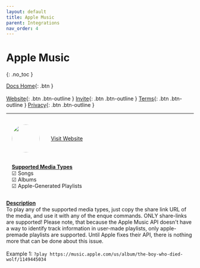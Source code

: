 ```yaml
---
layout: default
title: Apple Music
parent: Integrations
nav_order: 4
---
```


# Apple Music
{: .no_toc }

<span class="fs-5">[Docs Home](https://docs.pulseproject.io){: .btn }</span><br><br>
<span class="fs-4">[Website](https://pulseproject.io){: .btn .btn-outline }</span>
<span class="fs-4">[Invite](https://pulseproject.io/invite){: .btn .btn-outline }</span>
<span class="fs-4">[Terms](https://pulseproject.io/terms){: .btn .btn-outline }</span>
<span class="fs-4">[Privacy](https://pulseproject.io/privacy){: .btn .btn-outline }</span>

---

<div style="display: inline-flex;align-items: center;justify-content: center;">
  <div style="margin: 15px;">
    <img class="sourceimage" src="https://cdn0.iconfinder.com/data/icons/internet-2020/1080/Applemusicandroid-256.png" alt="" style="width:75px;height:75px;border: none;border-radius: 75px;margin: auto;">
  </div>
  <div style="margin: 15px;">
    <a target="_blank" href="https://music.apple.com">Visit Website</a>
  </div>
</div>
<br>
<div style="display: inline-flex;">
  <div style="margin: 15px;">
    <u><b>Supported Media Types</b></u>
    <br>☑ Songs
    <br>☑ Albums
    <br>☑ Apple-Generated Playlists
  </div>
</div>

<u><b>Description</b></u>
<br>To play any of the supported media types, just copy the share link URL of the media, and use it with any of the enque commands. ONLY share-links are supported! Please note, that because the Apple Music API doesn't have a way to identify track information in user-made playlists, only apple-premade playlists are supported. Until Apple fixes their API, there is nothing more that can be done about this issue.
<br>
<br>Example 1: `?play https://music.apple.com/us/album/the-boy-who-died-wolf/1149445034`
